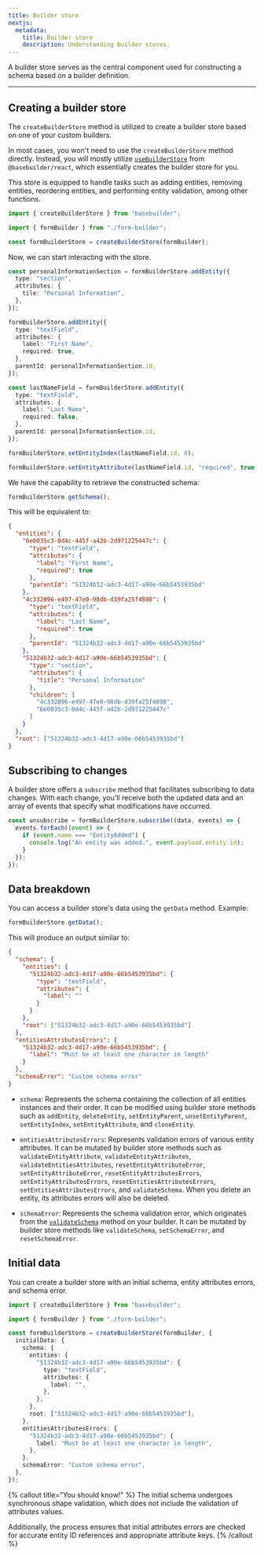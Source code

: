 ```yaml
---
title: Builder store
nextjs:
  metadata:
    title: Builder store
    description: Understanding builder stores.
---
```


A builder store serves as the central component used for constructing a schema based on a builder definition.

---

## Creating a builder store

The `createBuilderStore` method is utilized to create a builder store based on one of your custom builders.

In most cases, you won't need to use the `createBuilderStore` method directly. Instead, you will mostly utilize [`useBuilderStore`](/docs/api/react/use-builder-store) from `@basebuilder/react`, which essentially creates the builder store for you.

This store is equipped to handle tasks such as adding entities, removing entities, reordering entities, and performing entity validation, among other functions.

```typescript
import { createBuilderStore } from "basebuilder";

import { formBuilder } from "./form-builder";

const formBuilderStore = createBuilderStore(formBuilder);
```

Now, we can start interacting with the store.

```typescript
const personalInformationSection = formBuilderStore.addEntity({
  type: "section",
  attributes: {
    tile: "Personal Information",
  },
});

formBuilderStore.addEntity({
  type: "textField",
  attributes: {
    label: "First Name",
    required: true,
  },
  parentId: personalInformationSection.id,
});

const lastNameField = formBuilderStore.addEntity({
  type: "textField",
  attributes: {
    label: "Last Name",
    required: false,
  },
  parentId: personalInformationSection.id,
});

formBuilderStore.setEntityIndex(lastNameField.id, 0);

formBuilderStore.setEntityAttribute(lastNameField.id, "required", true);
```

We have the capability to retrieve the constructed schema:

```typescript
formBuilderStore.getSchema();
```

This will be equivalent to:

```json
{
  "entities": {
    "6e0035c3-0d4c-445f-a42b-2d971225447c": {
      "type": "textField",
      "attributes": {
        "label": "First Name",
        "required": true
      },
      "parentId": "51324b32-adc3-4d17-a90e-66b5453935bd"
    },
    "4c332896-e497-47e0-98db-d39fa25f4898": {
      "type": "textField",
      "attributes": {
        "label": "Last Name",
        "required": true
      },
      "parentId": "51324b32-adc3-4d17-a90e-66b5453935bd"
    },
    "51324b32-adc3-4d17-a90e-66b5453935bd": {
      "type": "section",
      "attributes": {
        "title": "Personal Information"
      },
      "children": [
        "4c332896-e497-47e0-98db-d39fa25f4898",
        "6e0035c3-0d4c-445f-a42b-2d971225447c"
      ]
    }
  },
  "root": ["51324b32-adc3-4d17-a90e-66b5453935bd"]
}
```

## Subscribing to changes

A builder store offers a `subscribe` method that facilitates subscribing to data changes. With each change, you'll receive both the updated data and an array of events that specify what modifications have occurred.

```typescript
const unsubscribe = formBuilderStore.subscribe((data, events) => {
  events.forEach((event) => {
    if (event.name === "EntityAdded") {
      console.log("An entity was added.", event.payload.entity.id);
    }
  });
});
```

## Data breakdown

You can access a builder store's data using the `getData` method. Example:

```typescript
formBuilderStore.getData();
```

This will produce an output similar to:

```json
{
  "schema": {
    "entities": {
      "51324b32-adc3-4d17-a90e-66b5453935bd": {
        "type": "textField",
        "attributes": {
          "label": ""
        }
      }
    },
    "root": ["51324b32-adc3-4d17-a90e-66b5453935bd"]
  },
  "entitiesAttributesErrors": {
    "51324b32-adc3-4d17-a90e-66b5453935bd": {
      "label": "Must be at least one character in length"
    }
  },
  "schemaError": "Custom schema error"
}
```

- `schema`: Represents the schema containing the collection of all entities instances and their order. It can be modified using builder store methods such as `addEntity`, `deleteEntity`, `setEntityParent`, `unsetEntityParent`, `setEntityIndex`, `setEntityAttribute`, and `cloneEntity`.

- `entitiesAttributesErrors`: Represents validation errors of various entity attributes. It can be mutated by builder store methods such as `validateEntityAttribute`, `validateEntityAttributes`, `validateEntitiesAttributes`, `resetEntityAttributeError`, `setEntityAttributeError`, `resetEntityAttributesErrors`, `setEntityAttributesErrors`, `resetEntitiesAttributesErrors`, `setEntitiesAttributesErrors`, and `validateSchema`. When you delete an entity, its attributes errors will also be deleted.

- `schemaError`: Represents the schema validation error, which originates from the [`validateSchema`](/docs/builders#additional-schema-validation) method on your builder. It can be mutated by builder store methods like `validateSchema`, `setSchemaError`, and `resetSchemaError`.

## Initial data

You can create a builder store with an initial schema, entity attributes errors, and schema error.

```typescript
import { createBuilderStore } from "basebuilder";

import { formBuilder } from "./form-builder";

const formBuilderStore = createBuilderStore(formBuilder, {
  initialData: {
    schema: {
      entities: {
        "51324b32-adc3-4d17-a90e-66b5453935bd": {
          type: "textField",
          attributes: {
            label: "",
          },
        },
      },
      root: ["51324b32-adc3-4d17-a90e-66b5453935bd"],
    },
    entitiesAttributesErrors: {
      "51324b32-adc3-4d17-a90e-66b5453935bd": {
        label: "Must be at least one character in length",
      },
    },
    schemaError: "Custom schema error",
  },
});
```

{% callout title="You should know!" %}
The initial schema undergoes synchronous shape validation, which does not include the validation of attributes values.

Additionally, the process ensures that initial attributes errors are checked for accurate entity ID references and appropriate attribute keys.
{% /callout %}
